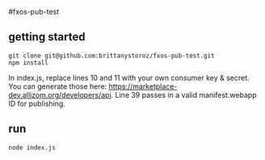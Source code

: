 #fxos-pub-test

## getting started
```git clone git@github.com:brittanystoroz/fxos-pub-test.git```  
```npm install```

In index.js, replace lines 10 and 11 with your own consumer key & secret. You can generate those here: https://marketplace-dev.allizom.org/developers/api. Line 39 passes in a valid manifest.webapp ID for publishing.

## run 
```node index.js```

